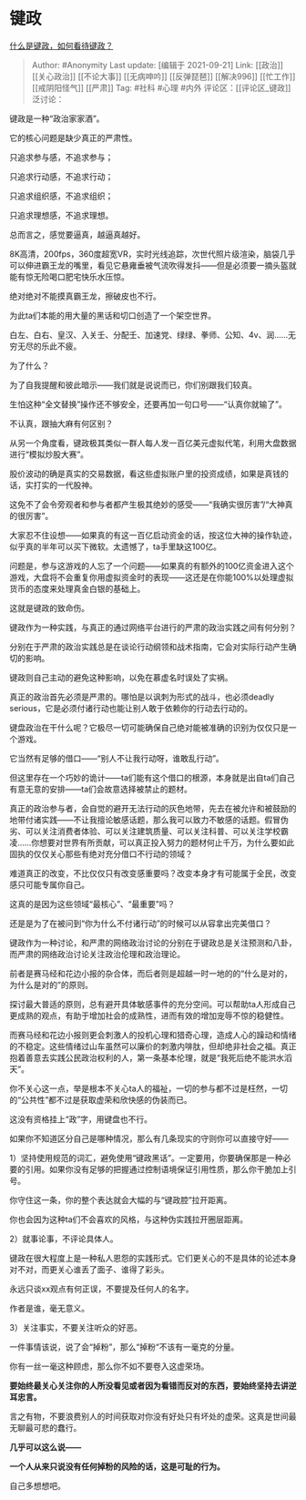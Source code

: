 # 键政
[什么是键政，如何看待键政？](https://www.zhihu.com/question/263356109/answer/2118262382)

> Author: #Anonymity
> Last update: [编辑于 2021-09-21]
> Link: [[政治]] [[关心政治]] [[不论大事]] [[无病呻吟]] [[反弹琵琶]] [[解决996]] [[忙工作]] [[戒阴阳怪气]] [[严肃]]
> Tag: #社科 #心理 #内外
> 评论区：[[评论区_键政]]
> 泛讨论：

键政是一种“政治家家酒”。

它的核心问题是缺少真正的严肃性。

只追求参与感，不追求参与；

只追求行动感，不追求行动；

只追求组织感，不追求组织；

只追求理想感，不追求理想。

总而言之，感觉要逼真，越逼真越好。

8K高清，200fps，360度超宽VR，实时光线追踪，次世代照片级渲染，脑袋几乎可以伸进霸王龙的嘴里，看见它悬雍垂被气流吹得发抖——但是必须要一摘头盔就能有惊无险喝口肥宅快乐水压惊。

绝对绝对不能摸真霸王龙，擦破皮也不行。

为此ta们本能的用大量的黑话和切口创造了一个架空世界。

白左、白右、皇汉、入关壬、分配壬、加速党、绿绿、拳师、公知、4v、润……无穷无尽的乐此不疲。

为了什么？

为了自我提醒和彼此暗示——我们就是说说而已，你们别跟我们较真。

生怕这种“全文替换”操作还不够安全，还要再加一句口号——“认真你就输了”。

不认真，跟抽大麻有何区别？

从另一个角度看，键政极其类似一群人每人发一百亿美元虚拟代笔，利用大盘数据进行“模拟炒股大赛”。

股价波动的确是真实的交易数据，看这些虚拟账户里的投资成绩，如果是真钱的话，实打实的一代股神。

这免不了会令旁观者和参与者都产生极其绝妙的感受——“我确实很厉害”/“大神真的很厉害”。

大家忍不住设想——如果真的有这一百亿启动资金的话，按这位大神的操作轨迹，似乎真的半年可以买下微软。太遗憾了，ta手里缺这100亿。

问题是，参与这游戏的人忘了一个问题——如果真的有额外的100亿资金进入这个游戏，大盘将不会重复你用虚拟资金时的表现——这还是在你能100%以处理虚拟货币的态度来处理真金白银的基础上。

这就是键政的致命伤。

键政作为一种实践，与真正的通过网络平台进行的严肃的政治实践之间有何分别？

分别在于严肃的政治实践总是在谈论行动纲领和战术指南，它会对实际行动产生确切的影响。

键政则自己主动的避免这种影响，以免在慕虚名时误处了实祸。

真正的政治首先必须是严肃的。哪怕是以讽刺为形式的战斗，也必须deadly serious，它是必须付诸行动也能让别人敢于依赖你的行动去行动的。

键盘政治在干什么呢？它极尽一切可能确保自己绝对能被准确的识别为仅仅只是一个游戏。

它当然有足够的借口——“别人不让我行动呀，谁敢乱行动”。

但这里存在一个巧妙的诡计——ta们能有这个借口的根源，本身就是出自ta们自己有意无意的安排——ta们会故意选择被禁止的题材。

真正的政治参与者，会自觉的避开无法行动的灰色地带，先去在被允许和被鼓励的地带付诸实践——不让我擅论敏感话题，那么我可以致力不敏感的话题。假冒伪劣、可以关注消费者体验、可以关注建筑质量、可以关注科普、可以关注学校霸凌……你想要对世界有所贡献，可以真正投入努力的题材何止千万，为什么要如此固执的仅仅关心那些有绝对充分借口不行动的领域？

难道真正的改变，不比仅仅只有改变感重要吗？改变本身才有可能属于全民，改变感只可能专属你自己。

这真的是因为这些领域“最核心”、“最重要”吗？

还是是为了在被问到“你为什么不付诸行动”的时候可以从容拿出完美借口？

键政作为一种讨论，和严肃的网络政治讨论的分别在于键政总是关注预测和八卦，而严肃的网络政治讨论关注政治伦理和政治理论。

前者是赛马经和花边小报的杂合体，而后者则是超越一时一地的的“什么是对的，为什么是对的”的原则。

探讨最大普适的原则，总有避开具体敏感事件的充分空间。可以帮助ta人形成自己更成熟的观点，有助于增加社会的成熟性，进而有效的增加宠辱不惊的稳健性。

而赛马经和花边小报则更会刺激人的投机心理和猎奇心理，造成人心的躁动和情绪的不稳定。这些情绪过山车虽然可以廉价的刺激内啡肽，但却绝非社会之福。真正抱着善意去实践公民政治权利的人，第一条基本伦理，就是“我死后绝不能洪水滔天”。

你不关心这一点，举是根本不关心ta人的福祉，一切的参与都不过是枉然，一切的“公共性”都不过是获取虚荣和欣快感的伪装而已。

这没有资格挂上“政”字，用键盘也不行。

如果你不知道区分自己是哪种情况，那么有几条现实的守则你可以直接守好——

1）坚持使用规范的词汇，避免使用“键政黑话”。一定要用，你要确保那是一种必要的引用。如果你没有足够的把握通过控制语境保证引用性质，那么你干脆加上引号。

你守住这一条，你的整个表达就会大幅的与“键政腔”拉开距离。

你也会因为这种ta们不会喜欢的风格，与这种伪实践拉开圈层距离。

2）就事论事，不评论具体人。

键政在很大程度上是一种私人恩怨的实践形式。它们更关心的不是具体的论述本身对不对，而更关心谁丢了面子、谁得了彩头。

永远只谈xx观点有何正误，不要提及任何人的名字。

作者是谁，毫无意义。

3）关注事实，不要关注听众的好恶。

一件事情该说，说了会“掉粉”，那么“掉粉“不该有一毫克的分量。

你有一丝一毫这种顾虑，那么你不如不要卷入这虚荣场。

**要始终最关心关注你的人所没看见或者因为看错而反对的东西，要始终坚持去讲逆耳忠言。**

言之有物，不要浪费别人的时间获取对你没有好处只有坏处的虚荣。这真是世间最无聊最可悲的蠢行。

**几乎可以这么说——**

**一个人从来只说没有任何掉粉的风险的话，这是可耻的行为。**

自己多想想吧。
